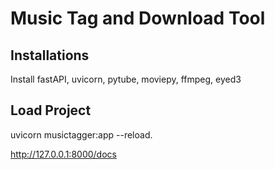# Music Tag and Download Tool

## Installations
Install fastAPI, uvicorn, pytube, moviepy, ffmpeg, eyed3

## Load Project
uvicorn musictagger:app --reload.

http://127.0.0.1:8000/docs
